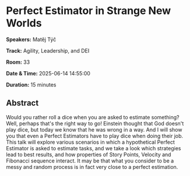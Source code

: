 # Perfect Estimator in Strange New Worlds

**Speakers:** Matěj Týč
                    
**Track:** Agility, Leadership, and DEI
                    
**Room:** 33
                    
**Date & Time:** 2025-06-14 14:55:00
                    
**Duration:** 15 minutes
                    
## Abstract
                    
Would you rather roll a dice when you are asked to estimate something? Well, perhaps that's the right way to go!
Einstein thought that God doesn't play dice, but today we know that he was wrong in a way. And I will show you that even a Perfect Estimators have to play dice when doing their job.
This talk will explore various scenarios in which a hypothetical Perfect Estimator is asked to estimate tasks, and we take a look which strategies lead to best results, and how properties of Story Points, Velocity and Fibonacci sequence interact.
It may be that what you consider to be a messy and random process is in fact very close to a perfect estimation.
